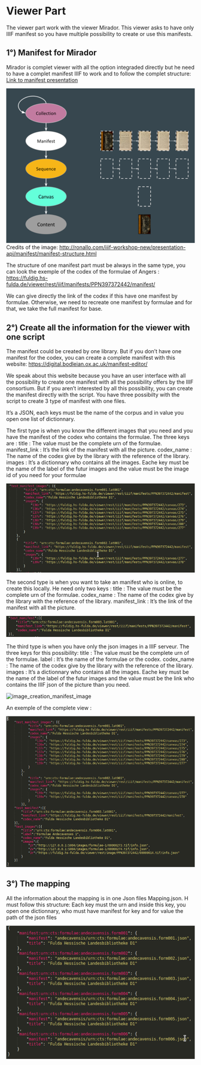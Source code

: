 <h1>Viewer Part </h1>
The viewer part work with the viewer Mirador. This viewer asks to have only IIIF manifest so you have multiple possibility to create or use this manifests. 

<h2>1°) Manifest for Mirador</h2>

Mirador is complet viewer with all the option integraded directly but he need to have a complet manifest IIIF to work and to follow the complet structure:
[Link to manifest presentation](http://ronallo.com/iiif-workshop/presentation/manifest.html)

![imagemanifest](https://github.com/Corentinfaye/script-manifest/blob/master/Images/conception_manifest.png)
Credits of the image: http://ronallo.com/iiif-workshop-new/presentation-api/manifest/manifest-structure.html

The structure of one manifest part must be always in the same type, you can look the exemple of the codex of the formulae of Angers :
https://fuldig.hs-fulda.de/viewer/rest/iiif/manifests/PPN397372442/manifest/

We can give directly the link of the codex if this  have one manifest by formulae. 
Otherwise, we need to recreate one manifest by formulae and for that, we take the full manifest for base.

<h2>2°) Create all the information for the viewer with one script</h2>

The manifest could be created by one library. But if you don’t have one manifest for the codex, you can create a complete manifest with this website: 
https://digital.bodleian.ox.ac.uk/manifest-editor/

We speak about this website because you have an user interface with all the possibility to create one manifest with all the possibility offers by the IIIF consortium. 
But if you aren’t interested by all this possibility, you can create the manifest directly with the script. You have three possibilty with the script to create 3 type of manifest with one files.

It’s a JSON, each keys must be the name of the corpus and in value you open one list of dictionnary.

The first type is when you know the different images that you need and you have the manifest of the codex who contains the formulae. 
The three keys are :
title : The value must be the complete urn of the formulae.
manifest_link : It’s the link of the manifest with all the picture.
codex_name : The name of the codex give by the library with the reference of the library.
images : It’s a dictionnary who contains all the images. Eache key must be the name of the label of the futur images and the value must be the image id of you need for your formulae

![image_creation_manifest](https://github.com/Corentinfaye/script-manifest/blob/master/Images/default_creation_manifest_all.png)

The second type is when you want to take an manifest who is online, to create this locally.
He need only two keys :
title : The value must be the complete urn of the formulae.
codex_name : The name of the codex give by the library with the reference of the library.
manifest_link : It’s the link of the manifest with all the picture.

![image_copie_manifest](https://github.com/Corentinfaye/script-manifest/blob/master/Images/default_creation_copie_manifest.png)

The third type is when you have only the json images in a IIIF serveur.
The three keys for this possibility:
title : The value must be the complete urn of the formulae.
label : It’s the name of the formulae or the codex.
codex_name : The name of the codex give by the library with the reference of the library.
images : It’s a dictionnary who contains all the images. Eache key must be the name of the label of the futur images and the value must be the link who contains the IIIF json of the picture than you need.

![image_creation_manifest_image](https://github.com/Corentinfaye/script-manifest/blob/master/Images/default_creation_withoutexternal.png)

An exemple of the complete view :

![image_complete](https://github.com/Corentinfaye/script-manifest/blob/master/Images/complete_Json_script.png)

<h2>3°) The mapping</h2>

All the information about the mapping is in one Json files Mapping.json. H must follow this structure: Each key must the urn and inside this key, you open one dictionnary, who must have manifest for key and for value the path of the json files

![mapping](https://github.com/Corentinfaye/script-manifest/blob/master/Images/mapping.png)

